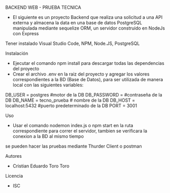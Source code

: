 BACKEND WEB - PRUEBA TECNICA

 - El siguiente es un proyecto Backend que realiza una solicitud a una API externa y almacena la data en una base de datos PostgreSQL manipulada mediante sequelize ORM, un servidor construido en NodeJs con Express  

<!-- Requisitos -->
Tener instalado Visual Studio Code, NPM, Node.JS, PostgreSQL


Instalación
 - Ejecutar el comando npm install para descargar todas las dependencias del proyecto
 - Crear el archivo .env en la raiz del proyecto y agregar los valores correspondientes a la BD (Base de Datos), para ser utilizada de manera local con las siguientes variables:

DB_USER = postgres  #motor de la DB
DB_PASSWORD = #contraseña de la DB
DB_NAME =   tecno_prueba  # nombre de la DB 
DB_HOST = localhost:5432  #puerto predeterminado de la DB
PORT = 3001

Uso
 - Usar el comando  nodemon index.js o npm start en la ruta correspondiente para correr el servidor, tambien se verificara la conexion a la BD al mismo tiempo

 se pueden hacer las pruebas mediante Thurder Client o postman

<!-- Contribución
Instrucciones para que las personas contribuyan con el proyecto. Puedes incluir detalles sobre cómo clonar el repositorio, cómo crear una rama, cómo realizar una solicitud de extracción, etc. -->

Autores
 - Cristian Eduardo Toro Toro

Licencia
 - ISC